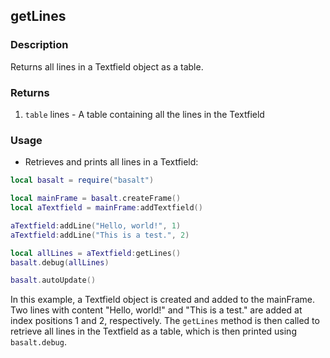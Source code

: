 ## getLines

### Description

Returns all lines in a Textfield object as a table.

### Returns

1. `table` lines - A table containing all the lines in the Textfield

### Usage

* Retrieves and prints all lines in a Textfield:

```lua
local basalt = require("basalt")

local mainFrame = basalt.createFrame()
local aTextfield = mainFrame:addTextfield()

aTextfield:addLine("Hello, world!", 1)
aTextfield:addLine("This is a test.", 2)

local allLines = aTextfield:getLines()
basalt.debug(allLines)

basalt.autoUpdate()
```

In this example, a Textfield object is created and added to the mainFrame. Two lines with content "Hello, world!" and "This is a test." are added at index positions 1 and 2, respectively. The `getLines` method is then called to retrieve all lines in the Textfield as a table, which is then printed using `basalt.debug`.
